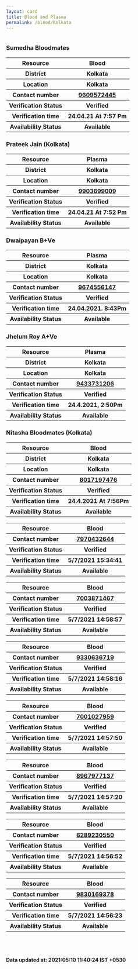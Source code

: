 ```yaml
---
layout: card
title: Blood and Plasma
permalink: /blood/Kolkata
---
```

<div class="row">
	<div class="column">
<div class="card_av">
<h3>Sumedha Bloodmates</h3>

<div class="info"><table>
<tr><th>Resource</th><th>Blood</th></tr>
<tr><th>District</th><th>Kolkata</th></tr>
<tr><th>Location</th><th>Kolkata </th></tr>
<tr><th>Contact number </th><th><a href="tel:9609572445">9609572445</a></th></tr>
<tr><th>Verification  Status</th><th>Verified</th></tr>
<tr><th>Verification time</th><th>24.04.21 At 7:57 Pm</th></tr>
<tr><th>Availability Status</th><th>Available</th></tr>
</table></div></div>
<div class="card_av">
<h3>Prateek Jain (Kolkata)</h3>

<div class="info"><table>
<tr><th>Resource</th><th>Plasma </th></tr>
<tr><th>District</th><th>Kolkata</th></tr>
<tr><th>Location</th><th>Kolkata </th></tr>
<tr><th>Contact number </th><th><a href="tel:9903699009">9903699009</a></th></tr>
<tr><th>Verification  Status</th><th>Verified</th></tr>
<tr><th>Verification time</th><th>24.04.21 At 7:52 Pm</th></tr>
<tr><th>Availability Status</th><th>Available</th></tr>
</table></div></div>
<div class="card_av">
<h3>Dwaipayan B+Ve</h3>

<div class="info"><table>
<tr><th>Resource</th><th>Plasma </th></tr>
<tr><th>District</th><th>Kolkata</th></tr>
<tr><th>Location</th><th>Kolkata </th></tr>
<tr><th>Contact number </th><th><a href="tel:9674556147">9674556147</a></th></tr>
<tr><th>Verification  Status</th><th>Verified</th></tr>
<tr><th>Verification time</th><th>24.04.2021. 8:43Pm</th></tr>
<tr><th>Availability Status</th><th>Available</th></tr>
</table></div></div>
<div class="card_av">
<h3>Jhelum Roy A+Ve</h3>

<div class="info"><table>
<tr><th>Resource</th><th>Plasma </th></tr>
<tr><th>District</th><th>Kolkata</th></tr>
<tr><th>Location</th><th>Kolkata </th></tr>
<tr><th>Contact number </th><th><a href="tel:9433731206">9433731206</a></th></tr>
<tr><th>Verification  Status</th><th>Verified</th></tr>
<tr><th>Verification time</th><th> 24.4.2021, 2:50Pm</th></tr>
<tr><th>Availability Status</th><th>Available</th></tr>
</table></div></div>
<div class="card_av">
<h3>Nitasha Bloodmates (Kolkata)</h3>

<div class="info"><table>
<tr><th>Resource</th><th>Blood</th></tr>
<tr><th>District</th><th>Kolkata</th></tr>
<tr><th>Location</th><th>Kolkata </th></tr>
<tr><th>Contact number </th><th><a href="tel:8017197476">8017197476</a></th></tr>
<tr><th>Verification  Status</th><th>Verified</th></tr>
<tr><th>Verification time</th><th> 24.4.2021  At 7:56Pm</th></tr>
<tr><th>Availability Status</th><th>Available</th></tr>
</table></div></div>
<div class="card_av">
<div class="info"><table>
<tr><th>Resource</th><th>Blood</th></tr>
<tr><th>Contact number </th><th><a href="tel:7970432644">7970432644</a></th></tr>
<tr><th>Verification  Status</th><th>Verified</th></tr>
<tr><th>Verification time</th><th>5/7/2021 15:34:41</th></tr>
<tr><th>Availability Status</th><th>Available</th></tr>
</table></div></div>
<div class="card_av">
<div class="info"><table>
<tr><th>Resource</th><th>Blood</th></tr>
<tr><th>Contact number </th><th><a href="tel:7003871467">7003871467</a></th></tr>
<tr><th>Verification  Status</th><th>Verified</th></tr>
<tr><th>Verification time</th><th>5/7/2021 14:58:57</th></tr>
<tr><th>Availability Status</th><th>Available</th></tr>
</table></div></div>
<div class="card_av">
<div class="info"><table>
<tr><th>Resource</th><th>Blood</th></tr>
<tr><th>Contact number </th><th><a href="tel:9330636719">9330636719</a></th></tr>
<tr><th>Verification  Status</th><th>Verified</th></tr>
<tr><th>Verification time</th><th>5/7/2021 14:58:16</th></tr>
<tr><th>Availability Status</th><th>Available</th></tr>
</table></div></div>
<div class="card_av">
<div class="info"><table>
<tr><th>Resource</th><th>Blood</th></tr>
<tr><th>Contact number </th><th><a href="tel:7001027959">7001027959</a></th></tr>
<tr><th>Verification  Status</th><th>Verified</th></tr>
<tr><th>Verification time</th><th>5/7/2021 14:57:50</th></tr>
<tr><th>Availability Status</th><th>Available</th></tr>
</table></div></div>
<div class="card_av">
<div class="info"><table>
<tr><th>Resource</th><th>Blood</th></tr>
<tr><th>Contact number </th><th><a href="tel:8967977137">8967977137</a></th></tr>
<tr><th>Verification  Status</th><th>Verified</th></tr>
<tr><th>Verification time</th><th>5/7/2021 14:57:20</th></tr>
<tr><th>Availability Status</th><th>Available</th></tr>
</table></div></div>
<div class="card_av">
<div class="info"><table>
<tr><th>Resource</th><th>Blood</th></tr>
<tr><th>Contact number </th><th><a href="tel:6289230550">6289230550</a></th></tr>
<tr><th>Verification  Status</th><th>Verified</th></tr>
<tr><th>Verification time</th><th>5/7/2021 14:56:52</th></tr>
<tr><th>Availability Status</th><th>Available</th></tr>
</table></div></div>
<div class="card_av">
<div class="info"><table>
<tr><th>Resource</th><th>Blood</th></tr>
<tr><th>Contact number </th><th><a href="tel:9830169378">9830169378</a></th></tr>
<tr><th>Verification  Status</th><th>Verified</th></tr>
<tr><th>Verification time</th><th>5/7/2021 14:56:23</th></tr>
<tr><th>Availability Status</th><th>Available</th></tr>
</table></div></div>
</div>
</div> <br><br>
<h4> Data updated at: 2021:05:10 11:40:24 IST +0530 </h4>